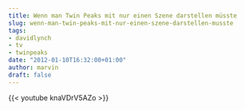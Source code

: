 ```yaml
---
title: Wenn man Twin Peaks mit nur einen Szene darstellen müsste
slug: wenn-man-twin-peaks-mit-nur-einen-szene-darstellen-musste
tags:
- davidlynch
- tv
- twinpeaks
date: "2012-01-10T16:32:00+01:00"
author: marvin
draft: false
---
```

{{< youtube knaVDrV5AZo >}}